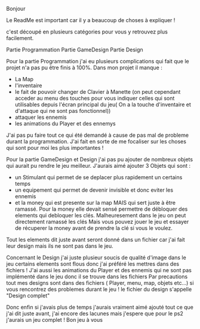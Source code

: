 Bonjour

Le ReadMe est important car il y a beaucoup de choses à expliquer !

c'est découpé en plusieurs catégories pour vous y retrouvez plus facilement.

Partie Programmation
Partie GameDesign
Partie Design

Pour la partie Programmation j'ai eu plusieurs complications qui fait que le projet n'a pas pu être finis à 100%. Dans mon projet il manque :
- La Map
- l'inventaire
- le fait de pouvoir changer de Clavier à Manette (on peut cependant acceder au menu des touches pour vous indiquer celles qui sont utilisables depuis l'écran principal du jeu( On a la touche d'inventaire et d'attaque qui ne sont pas fonctionnel))
- attaquer les ennemis
- les animations du Player et des ennemys

J'ai pas pu faire tout ce qui été demandé à cause de pas mal de probleme durant la programmation. J'ai fait en sorte de me focaliser sur les choses qui sont pour moi les plus importantes !


Pour la partie GameDesign et Design j'ai pas pu ajouter de nombreux objets qui aurait pu rendre le jeu meilleur. J'aurais aimé ajouter 3 Objets qui sont :
- un Stimulant qui permet de se deplacer plus rapidement un certains temps
- un equipement qui permet de devenir invisible et donc eviter les ennemis
- et la money qui est presente sur la map MAIS qui sert juste à être ramassé. Pour la money elle devait sensé permettre de débloquer des elements qui debloquer les clés. Malheuresement dans le jeu on peut directement ramassé les clés Mais vous pouvez jouer le jeu et essayer de récuperer la money avant de prendre la clé si vous le voulez. 

Tout les elements dit juste avant seront donné dans un fichier car j'ai fait leur design mais ils ne sont pas dans le jeu.


Concernant le Design j'ai juste plusieur soucis de qualité d'image dans le jeu certains elements sont flous donc j'ai préféré les mettres dans des fichiers ! J'ai aussi les animations du Player et des ennemis qui ne sont pas implémenté dans le jeu donc il se trouve dans les fichiers
Par precautions tout mes designs sont dans des fichiers ( Player, menu, map, objets etc...) si vous rencontrez des problemes durant le jeu !
le fichier du design s'appelle "Design complet"

Donc enfin si j'avais plus de temps j'aurais vraiment aimé ajouté tout ce que j'ai dit juste avant, j'ai encore des lacunes mais j'espere que pour le ps2 j'aurais un jeu complet !
Bon jeu à vous

